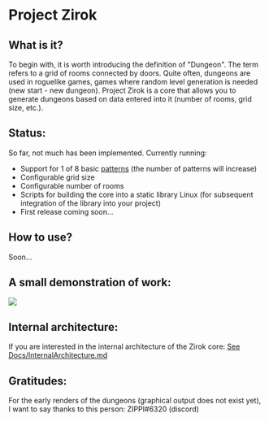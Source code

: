 # Project Zirok
## What is it?
To begin with, it is worth introducing the definition of "Dungeon".
The term refers to a grid of rooms connected by doors. Quite often, dungeons are used in roguelike games, games where random level generation is needed (new start - new dungeon).
Project Zirok is a core that allows you to generate dungeons based on data entered into it (number of rooms, grid size, etc.).

## Status:
So far, not much has been implemented. Currently running:
- Support for 1 of 8 basic [patterns](https://github.com/Kernel357/Zirok/blob/main/Docs/Patterns.md) (the number of patterns will increase)
- Configurable grid size
- Configurable number of rooms
- Scripts for building the core into a static library Linux (for subsequent integration of the library into your project)
- First release coming soon... 

## How to use?
Soon...

## A small demonstration of work:
![](https://github.com/Kernel357/Zirok/blob/main/Docs/Images/Demo.jpg)

## Internal architecture:
If you are interested in the internal architecture of the Zirok core:
[See Docs/InternalArchitecture.md](https://github.com/Kernel357/Zirok/blob/main/Docs/InternalArchitecture.md)

## Gratitudes:
For the early renders of the dungeons (graphical output does not exist yet), I want to say thanks to this person: ZIPPI#6320 (discord)
